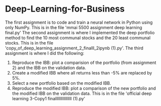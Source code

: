 # Deep-Learning-for-Business
The first assignment is to code and train a neural network in Python using only NumPy. This is in the file 'mmai 5500 assignment deep learning final.py'
The second assignment is where I implemented the deep portfolio method to find the 10 most communal stocks and the 20 least communal stocks. This is in the file 'copy_of_deep_learning_assignment_2_finalll_2ipynb (1).py'.
The third assignment is where I did the following:
1. Reproduce the IBB: plot a comparision of the portfolio (from assignment 2) and the IBB on the validation data.
2. Create a modified IBB where all returns less than -5% are replaced by 5%.
3. Select a new portfolio based on the modified IBB.
4. Reproduce the modified IBB: plot a comparison of the new portfolio and the modified IBB on the validation data.
This is in the file 'official deep learning 3-Copy1 finallllllllllllllll (1).py'
